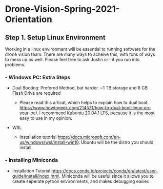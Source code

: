 # Drone-Vision-Spring-2021-Orientation

## Step 1. Setup Linux Environment
Working in a linux environment will be essential to running software for the drone vision team. There are many ways to acheive this, with tons of ways to mess up as well. Please   feel free to ask Justin or I if you run into problems.

### - Windows PC: Extra Steps
- Dual Booting: Prefered Method, but harder. ~1 TB storage and 8 GB Flash Drive are required
  - Please read this artical, which helps to explain how to dual boot. https://www.howtogeek.com/214571/how-to-dual-boot-linux-on-your-pc/. I recommend Kubuntu 20.04.1 LTS, because it is the most easy to use in my opinion.

- WSL
  - Installation tutorial https://docs.microsoft.com/en-us/windows/wsl/install-win10. Ubuntu will be the distro you should install.
 
### - Installing Miniconda
- Installation Tutorial https://docs.conda.io/projects/conda/en/latest/user-guide/install/index.html. Miniconda will be useful since it allows you to create seperate python environments, and makes debugging easier.
